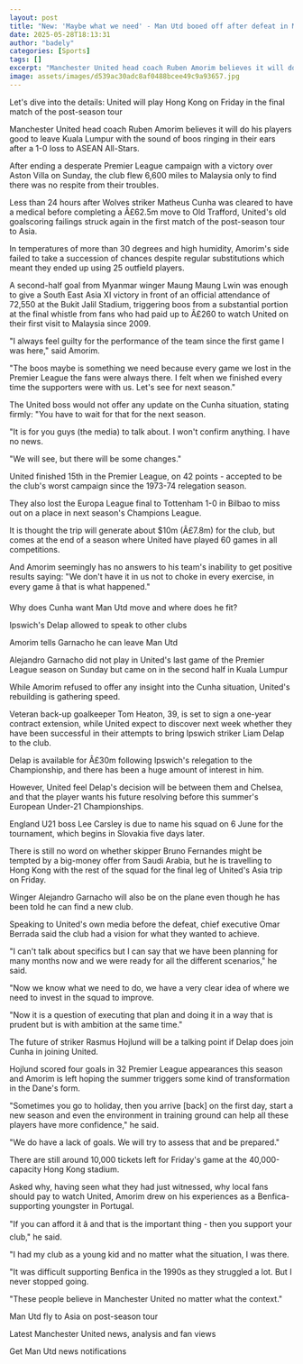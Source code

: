 ```yaml
---
layout: post
title: "New: 'Maybe what we need' - Man Utd booed off after defeat in Malaysia"
date: 2025-05-28T18:13:31
author: "badely"
categories: [Sports]
tags: []
excerpt: "Manchester United head coach Ruben Amorim believes it will do his players good to leave Kuala Lumpur with the sound of boos ringing in their ears afte"
image: assets/images/d539ac30adc8af0488bcee49c9a93657.jpg
---
```


Let's dive into the details: United will play Hong Kong on Friday in the final match of the post-season tour

Manchester United head coach Ruben Amorim believes it will do his players good to leave Kuala Lumpur with the sound of boos ringing in their ears after a 1-0 loss to ASEAN All-Stars.

After ending a desperate Premier League campaign with a victory over Aston Villa on Sunday, the club flew 6,600 miles to Malaysia only to find there was no respite from their troubles.

Less than 24 hours after Wolves striker Matheus Cunha was cleared to have a medical before completing a Â£62.5m move to Old Trafford, United's old goalscoring failings struck again in the first match of the post-season tour to Asia.

In temperatures of more than 30 degrees and high humidity, Amorim's side failed to take a succession of chances despite regular substitutions which meant they ended up using 25 outfield players.

A second-half goal from Myanmar winger Maung Maung Lwin was enough to give a South East Asia XI victory in front of an official attendance of 72,550 at the Bukit Jalil Stadium, triggering boos from a substantial portion at the final whistle from fans who had paid up to Â£260 to watch United on their first visit to Malaysia since 2009.

"I always feel guilty for the performance of the team since the first game I was here," said Amorim.

"The boos maybe is something we need because every game we lost in the Premier League the fans were always there. I felt when we finished every time the supporters were with us. Let's see for next season."

The United boss would not offer any update on the Cunha situation, stating firmly: "You have to wait for that for the next season.

"It is for you guys (the media) to talk about. I won't confirm anything. I have no news.

"We will see, but there will be some changes."

United finished 15th in the Premier League, on 42 points - accepted to be the club's worst campaign since the 1973-74 relegation season.

They also lost the Europa League final to Tottenham 1-0 in Bilbao to miss out on a place in next season's Champions League.

It is thought the trip will generate about $10m (Â£7.8m) for the club, but comes at the end of a season where United have played 60 games in all competitions.

And Amorim seemingly has no answers to his team's inability to get positive results saying: "We don't have it in us not to choke in every exercise, in every game â that is what happened."

Why does Cunha want Man Utd move and where does he fit?

Ipswich's Delap allowed to speak to other clubs

Amorim tells Garnacho he can leave Man Utd

Alejandro Garnacho did not play in United's last game of the Premier League season on Sunday but came on in the second half in Kuala Lumpur

While Amorim refused to offer any insight into the Cunha situation, United's rebuilding is gathering speed.

Veteran back-up goalkeeper Tom Heaton, 39, is set to sign a one-year contract extension, while United expect to discover next week whether they have been successful in their attempts to bring Ipswich striker Liam Delap to the club.

Delap is available for Â£30m following Ipswich's relegation to the Championship, and there has been a huge amount of interest in him.

However, United feel Delap's decision will be between them and Chelsea, and that the player wants his future resolving before this summer's European Under-21 Championships.

England U21 boss Lee Carsley is due to name his squad on 6 June for the tournament, which begins in Slovakia five days later.

There is still no word on whether skipper Bruno Fernandes might be tempted by a big-money offer from Saudi Arabia, but he is travelling to Hong Kong with the rest of the squad for the final leg of United's Asia trip on Friday.

Winger Alejandro Garnacho will also be on the plane even though he has been told he can find a new club.

Speaking to United's own media before the defeat, chief executive Omar Berrada said the club had a vision for what they wanted to achieve.

"I can't talk about specifics but I can say that we have been planning for many months now and we were ready for all the different scenarios," he said.

"Now we know what we need to do, we have a very clear idea of where we need to invest in the squad to improve.

"Now it is a question of executing that plan and doing it in a way that is prudent but is with ambition at the same time."

The future of striker Rasmus Hojlund will be a talking point if Delap does join Cunha in joining United.

Hojlund scored four goals in 32 Premier League appearances this season and Amorim is left hoping the summer triggers some kind of transformation in the Dane's form.

"Sometimes you go to holiday, then you arrive [back] on the first day, start a new season and even the environment in training ground can help all these players have more confidence," he said.

"We do have a lack of goals. We will try to assess that and be prepared."

There are still around 10,000 tickets left for Friday's game at the 40,000-capacity Hong Kong stadium.

Asked why, having seen what they had just witnessed, why local fans should pay to watch United, Amorim drew on his experiences as a Benfica-supporting youngster in Portugal.

"If you can afford it â and that is the important thing - then you support your club," he said.

"I had my club as a young kid and no matter what the situation, I was there.

"It was difficult supporting Benfica in the 1990s as they struggled a lot. But I never stopped going.

"These people believe in Manchester United no matter what the context."

Man Utd fly to Asia on post-season tour

Latest Manchester United news, analysis and fan views

Get Man Utd news notifications

